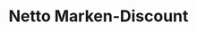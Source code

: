 ---
title: "Netto Marken-Discount"
url: /hannover/netto-marken-discount-knauerweg/
shop: Supermarkt
---